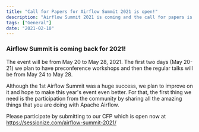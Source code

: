 ```yaml
---
title: "Call for Papers for Airflow Summit 2021 is open!"
description: "Airflow Summit 2021 is coming and the call for papers is now open. Join us!"
tags: ["General"]
date: "2021-02-10"
---
```


### Airflow Summit is coming back for 2021!

The event will be from May 20 to May 28, 2021. The first two days (May 20-21) we plan to have preconference workshops and then the regular talks will be from May 24 to May 28.

Although the 1st Airflow Summit was a huge success, we plan to improve on it and hope to make this year's event even better. For that, the first thing we need is the participation from the community by sharing all the amazing things that you are doing with Apache Airflow.

Please participate by submitting to our CFP which is open now at https://sessionize.com/airflow-summit-2021/ 

